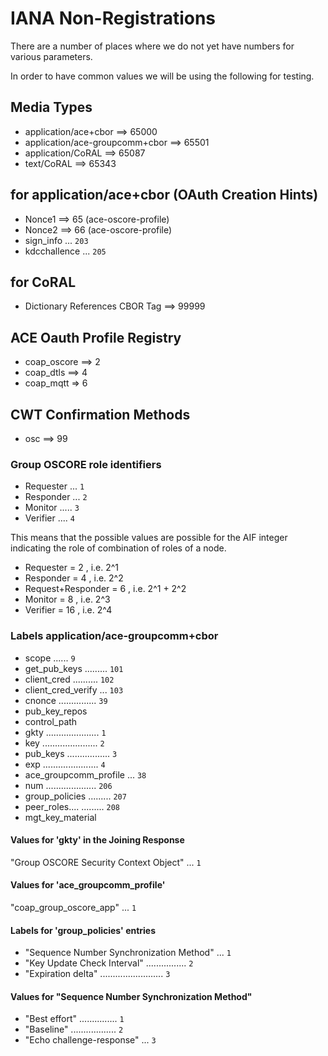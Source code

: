 # IANA Non-Registrations

There are a number of places where we do not yet have numbers for various parameters.

In order to have common values we will be using the following for testing.

## Media Types

* application/ace+cbor ==> 65000
* application/ace-groupcomm+cbor ==> 65501
* application/CoRAL ==> 65087
* text/CoRAL ==>  65343 

## for application/ace+cbor (OAuth Creation Hints)

* Nonce1 ==> 65  (ace-oscore-profile)
* Nonce2 ==> 66  (ace-oscore-profile)
* sign_info ... `203`
* kdcchallence ... `205`

## for CoRAL

* Dictionary References CBOR Tag ==> 99999


## ACE Oauth Profile Registry

* coap_oscore ==> 2
* coap_dtls ==> 4
* coap_mqtt => 6

## CWT Confirmation Methods

* osc ==> 99

### Group OSCORE role identifiers

* Requester ... `1`
* Responder ... `2`
* Monitor ..... `3`
* Verifier .... `4`

This means that the possible values are possible for the AIF integer indicating the role of combination of roles of a node.

* Requester = 2 , i.e. 2^1
* Responder = 4 , i.e. 2^2
* Request+Responder = 6 , i.e. 2^1 + 2^2
* Monitor = 8 , i.e. 2^3
* Verifier = 16 , i.e. 2^4

### Labels application/ace-groupcomm+cbor

* scope ...... `9`
* get_pub_keys ......... `101`
* client_cred .......... `102`
* client_cred_verify ... `103`
* cnonce ............... `39`
* pub_key_repos
* control_path
* gkty ..................... `1`
* key ...................... `2`
* pub_keys ................. `3`
* exp ...................... `4`
* ace_groupcomm_profile ... `38`
* num .................... `206`
* group_policies ......... `207`
* peer_roles.... ......... `208`
* mgt_key_material


#### Values for 'gkty' in the Joining Response

"Group OSCORE Security Context Object" ... `1`


#### Values for 'ace_groupcomm_profile'

"coap_group_oscore_app" ... `1`


#### Labels for 'group_policies' entries

* "Sequence Number Synchronization Method" ... `1`
* "Key Update Check Interval" ................ `2`
* "Expiration delta" ......................... `3`


#### Values for "Sequence Number Synchronization Method"

* "Best effort" ............... `1`
* "Baseline" .................. `2`
* "Echo challenge-response" ... `3`
